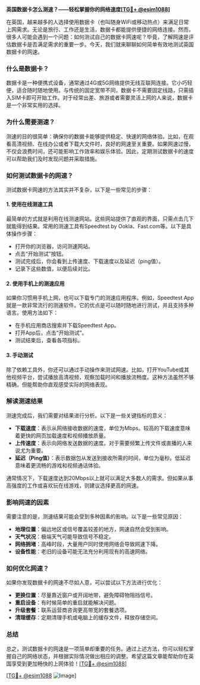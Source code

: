 **英国数据卡怎么测速？——轻松掌握你的网络速度[[TG💪+ @esim1088](https://t.me/s/esim1088)]**

在英国，越来越多的人选择使用数据卡（也叫随身WiFi或移动热点）来满足日常上网需求。无论是旅行、工作还是生活，数据卡都能提供便捷的网络连接。然而，很多人可能会遇到一个问题：如何测试自己的数据卡网速呢？毕竟，了解网速是评估数据卡是否满足需求的重要一步。今天，我们就来聊聊如何简单有效地测试英国数据卡的网速。

### **什么是数据卡？**
数据卡是一种便携式设备，通常通过4G或5G网络提供无线互联网连接。它小巧轻便，适合随时随地使用。与传统的固定宽带不同，数据卡不需要固定线路，只需插入SIM卡即可开始工作。对于经常出差、旅游或者需要灵活上网的人来说，数据卡是一个非常实用的选择。

### **为什么需要测速？**
测速的目的很简单：确保你的数据卡能够提供稳定、快速的网络体验。比如，在观看高清视频、在线办公或者下载大文件时，良好的网速至关重要。如果网速过慢，不仅会浪费时间，还可能影响工作效率和娱乐体验。因此，定期测试数据卡的速度可以帮助我们及时发现问题并采取措施。

### **如何测试数据卡的网速？**
测试数据卡网速的方法其实并不复杂，以下是一些常见的步骤：

#### **1. 使用在线测速工具**
最简单的方式就是利用在线测速网站。这些网站提供了直观的界面，只需点击几下就能得到结果。常用的测速工具有Speedtest by Ookla、Fast.com等。以下是具体操作步骤：
- 打开你的浏览器，访问测速网站。
- 点击“开始测试”按钮。
- 测试完成后，你会看到上传速度、下载速度以及延迟（ping值）。
- 记录下这些数值，以便后续对比。

#### **2. 使用手机上的测速应用**
如果你习惯用手机上网，也可以下载专门的测速应用程序。例如，Speedtest App就是一款非常流行的测速软件。它的优点是可以随时随地进行测试，并且支持多种语言。使用方法如下：
- 在手机应用商店搜索并下载Speedtest App。
- 打开App后，点击“开始测试”。
- 测试结束后，查看各项指标。

#### **3. 手动测试**
除了依赖工具外，你还可以通过手动操作来测试网速。比如，打开YouTube或其他视频平台，尝试播放高清视频，观察加载时间和播放流畅度。这种方法虽然不够精确，但能帮助你直观感受实际的网络表现。

### **解读测速结果**
测速完成后，我们需要对结果进行分析。以下是一些关键指标的意义：
- **下载速度**：表示从网络接收数据的速度，单位为Mbps。较高的下载速度意味着更快的网页加载速度和视频播放质量。
- **上传速度**：表示向网络发送数据的速度。对于需要频繁上传文件或直播的人来说尤为重要。
- **延迟（Ping值）**：表示数据包从发送到接收所需的时间，单位为毫秒。低延迟意味着更流畅的游戏和视频通话体验。

通常情况下，下载速度达到20Mbps以上就可以满足大多数人的需求。但如果从事高强度的工作或喜欢玩在线游戏，则建议选择更高的网速。

### **影响网速的因素**
需要注意的是，测速结果可能会受到多种因素的影响。以下是一些常见原因：
- **地理位置**：偏远地区或信号覆盖较差的地方，网速自然会受到影响。
- **天气状况**：极端天气可能导致信号不稳定。
- **网络拥堵**：高峰时段，大量用户同时使用网络会导致网速下降。
- **设备性能**：老旧的设备可能无法充分利用现有的高速网络。

### **如何优化网速？**
如果你发现数据卡的网速不尽如人意，可以尝试以下方法进行优化：
- **更换位置**：尽量靠近窗户或开阔地带，避免障碍物阻挡信号。
- **重启设备**：有时候简单的重启就能解决问题。
- **升级套餐**：联系运营商咨询更高带宽的套餐选项。
- **清理缓存**：定期清理手机或电脑上的缓存文件，释放存储空间。

### **总结**
总之，测试数据卡的网速是一项简单却重要的任务。通过上述方法，你可以轻松掌握自己的网络状态，并根据实际情况做出相应的调整。希望这篇文章能帮助你在英国享受到更加畅快的上网体验！[[TG💪+ @esim1088](https://t.me/s/esim1088)]

[[TG💪+ @esim1088](https://t.me/s/esim1088) ![Image](https://i.postimg.cc/4NQfJmqS/Snipaste-2025-05-13-00-14-12.png)]